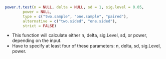 ```R
power.t.test(n = NULL, delta = NULL, sd = 1, sig.level = 0.05,
		power = NULL,
		type = c("two.sample", "one.sample", "paired"),
		alternative = c("two.sided", "one.sided"),
		strict = FALSE)
```

- This function will calculate either n, delta, sig.Level, sd, or power, depending on the input.
-  Have to specify at least four of these parameters: n, delta, sd, sig.Level, power.